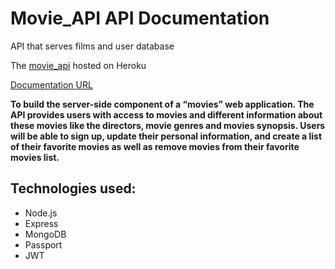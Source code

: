 # Movie_API API Documentation

API that serves films and user database

The [movie_api](https://my-movie-app1234.herokuapp.com) hosted on Heroku

[Documentation URL](https://my-movie-app1234.herokuapp.com/documentation.html)

**To build the server-side component of a “movies” web application. The API provides users with access to movies and different information about these movies like the directors, movie genres and movies synopsis. Users will be able to sign up, update their personal information, and create a list of their favorite movies as well as remove movies from their favorite movies list.**

## Technologies used:

- Node.js
- Express
- MongoDB
- Passport
- JWT
